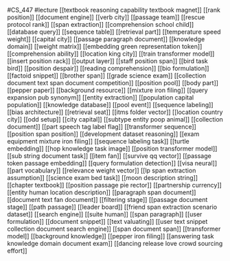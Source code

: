 #CS_447
#lecture
[[textbook reasoning capability textbook magnet]]
[[rank position]]
[[document engine]]
[[verb city]]
[[passage team]]
[[rescue protocol rank]]
[[span extraction]]
[[comprehension school child]]
[[database query]]
[[sequence table]]
[[retrieval part]]
[[temperature speed weight]]
[[capital city]]
[[passage paragraph document]]
[[knowledge domain]]
[[weight matrix]]
[[embedding green representation token]]
[[comprehension ability]]
[[location king city]]
[[train transformer model]]
[[insert position rack]]
[[output layer]]
[[staff position span]]
[[bird task bird]]
[[position despair]]
[[reading comprehension]]
[[bio formulation]]
[[factoid snippet]]
[[brother span]]
[[grade science exam]]
[[collection document text span document competition]]
[[position pool]]
[[body part]]
[[pepper paper]]
[[background resource]]
[[mixture iron filing]]
[[query expansion pub synonym]]
[[entity extraction]]
[[population capital population]]
[[knowledge database]]
[[pool event]]
[[sequence labeling]]
[[bias architecture]]
[[retrieval seat]]
[[itms folder vector]]
[[location country city]]
[[odd setup]]
[[city capital]]
[[subtype entity poop animal]]
[[collection document]]
[[part speech tag label flag]]
[[transformer sequence]]
[[position span position]]
[[development dataset reasoning]]
[[exam equipment mixture iron filing]]
[[sequence labeling task]]
[[turtle embedding]]
[[hop knowledge task image]]
[[position transformer model]]
[[sub string document task]]
[[item fan]]
[[survive qq vector]]
[[passage token passage embedding]]
[[query formulation detection]]
[[visa neural]]
[[part vocabulary]]
[[relevance weight vector]]
[[lp span extraction assumption]]
[[science exam bed task]]
[[moon description string]]
[[chapter textbook]]
[[position passage pie rector]]
[[partnership currency]]
[[entity human location description]]
[[paragraph span document]]
[[document text fan document]]
[[filtering stage]]
[[passage document stage]]
[[path passage]]
[[leader board]]
[[friend span extraction scenario dataset]]
[[search engine]]
[[suite human]]
[[span paragraph]]
[[user formulation]]
[[document snippet]]
[[text valuating]]
[[user text snippet collection document search engine]]
[[span document span]]
[[transformer model]]
[[background knowledge]]
[[pepper iron filing]]
[[answering task knowledge domain document exam]]
[[dancing release love crowd sourcing effort]]

